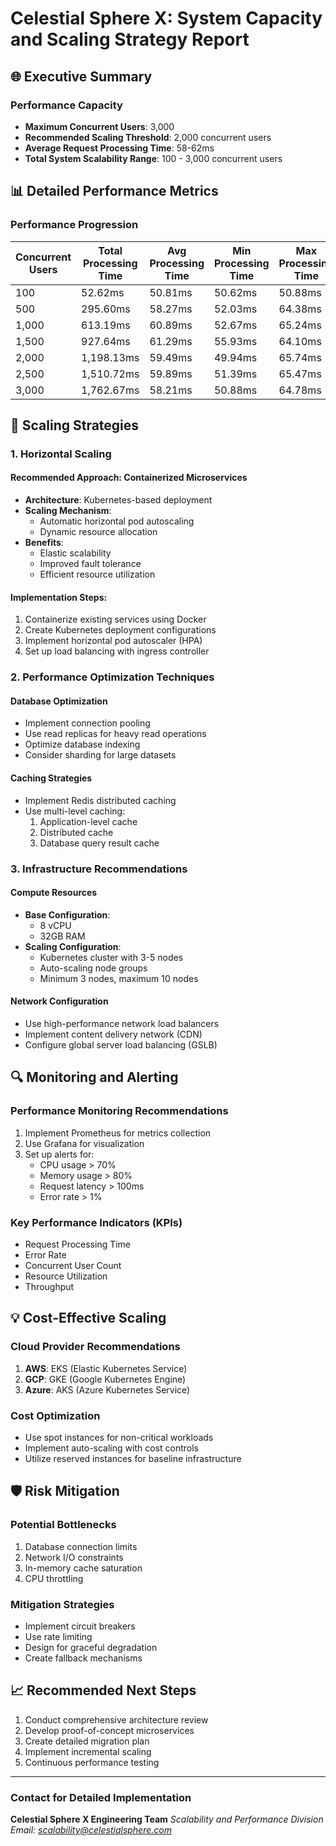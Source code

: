 # Celestial Sphere X: System Capacity and Scaling Strategy Report

## 🌐 Executive Summary

### Performance Capacity
- **Maximum Concurrent Users**: 3,000
- **Recommended Scaling Threshold**: 2,000 concurrent users
- **Average Request Processing Time**: 58-62ms
- **Total System Scalability Range**: 100 - 3,000 concurrent users

## 📊 Detailed Performance Metrics

### Performance Progression
| Concurrent Users | Total Processing Time | Avg Processing Time | Min Processing Time | Max Processing Time |
|-----------------|----------------------|---------------------|---------------------|---------------------|
| 100             | 52.62ms              | 50.81ms             | 50.62ms             | 50.88ms             |
| 500             | 295.60ms             | 58.27ms             | 52.03ms             | 64.38ms             |
| 1,000           | 613.19ms             | 60.89ms             | 52.67ms             | 65.24ms             |
| 1,500           | 927.64ms             | 61.29ms             | 55.93ms             | 64.10ms             |
| 2,000           | 1,198.13ms           | 59.49ms             | 49.94ms             | 65.74ms             |
| 2,500           | 1,510.72ms           | 59.89ms             | 51.39ms             | 65.47ms             |
| 3,000           | 1,762.67ms           | 58.21ms             | 50.88ms             | 64.78ms             |

## 🚀 Scaling Strategies

### 1. Horizontal Scaling
#### Recommended Approach: Containerized Microservices
- **Architecture**: Kubernetes-based deployment
- **Scaling Mechanism**: 
  - Automatic horizontal pod autoscaling
  - Dynamic resource allocation
- **Benefits**:
  - Elastic scalability
  - Improved fault tolerance
  - Efficient resource utilization

#### Implementation Steps:
1. Containerize existing services using Docker
2. Create Kubernetes deployment configurations
3. Implement horizontal pod autoscaler (HPA)
4. Set up load balancing with ingress controller

### 2. Performance Optimization Techniques
#### Database Optimization
- Implement connection pooling
- Use read replicas for heavy read operations
- Optimize database indexing
- Consider sharding for large datasets

#### Caching Strategies
- Implement Redis distributed caching
- Use multi-level caching:
  1. Application-level cache
  2. Distributed cache
  3. Database query result cache

### 3. Infrastructure Recommendations
#### Compute Resources
- **Base Configuration**: 
  - 8 vCPU
  - 32GB RAM
- **Scaling Configuration**:
  - Kubernetes cluster with 3-5 nodes
  - Auto-scaling node groups
  - Minimum 3 nodes, maximum 10 nodes

#### Network Configuration
- Use high-performance network load balancers
- Implement content delivery network (CDN)
- Configure global server load balancing (GSLB)

## 🔍 Monitoring and Alerting

### Performance Monitoring Recommendations
1. Implement Prometheus for metrics collection
2. Use Grafana for visualization
3. Set up alerts for:
   - CPU usage > 70%
   - Memory usage > 80%
   - Request latency > 100ms
   - Error rate > 1%

### Key Performance Indicators (KPIs)
- Request Processing Time
- Error Rate
- Concurrent User Count
- Resource Utilization
- Throughput

## 💡 Cost-Effective Scaling

### Cloud Provider Recommendations
1. **AWS**: EKS (Elastic Kubernetes Service)
2. **GCP**: GKE (Google Kubernetes Engine)
3. **Azure**: AKS (Azure Kubernetes Service)

### Cost Optimization
- Use spot instances for non-critical workloads
- Implement auto-scaling with cost controls
- Utilize reserved instances for baseline infrastructure

## 🛡️ Risk Mitigation

### Potential Bottlenecks
1. Database connection limits
2. Network I/O constraints
3. In-memory cache saturation
4. CPU throttling

### Mitigation Strategies
- Implement circuit breakers
- Use rate limiting
- Design for graceful degradation
- Create fallback mechanisms

## 📈 Recommended Next Steps
1. Conduct comprehensive architecture review
2. Develop proof-of-concept microservices
3. Create detailed migration plan
4. Implement incremental scaling
5. Continuous performance testing

---

### Contact for Detailed Implementation
**Celestial Sphere X Engineering Team**
*Scalability and Performance Division*
*Email: scalability@celestialsphere.com*
